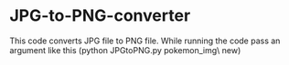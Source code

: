 # JPG-to-PNG-converter
This code converts JPG file to PNG file. While running the code pass an argument like this (python JPGtoPNG.py pokemon_img\ new\)
